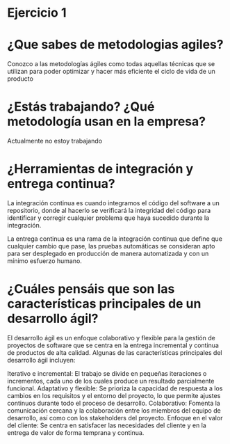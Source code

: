 # Ejercicio 1

# ¿Que sabes de metodologias agiles?

Conozco a las metodologías ágiles como todas aquellas técnicas que se utilizan para poder optimizar y hacer más eficiente el ciclo de vida de un producto

# ¿Estás trabajando? ¿Qué metodología usan en la empresa? 

Actualmente no estoy trabajando

# ¿Herramientas de integración y entrega continua? 
La integración continua es cuando integramos el código del software a un repositorio, donde al hacerlo se verificará la integridad del código para identificar y corregir cualquier problema que haya sucedido durante la integración. 

La entrega continua es una rama de la integración continua que define que cualquier cambio que pase, las pruebas automáticas se consideran apto para ser desplegado en producción de manera automatizada y con un mínimo esfuerzo humano.

# ¿Cuáles pensáis que son las características principales de un desarrollo ágil? 

El desarrollo ágil es un enfoque colaborativo y flexible para la gestión de proyectos de software que se centra en la entrega incremental y continua de productos de alta calidad. Algunas de las características principales del desarrollo ágil incluyen:

Iterativo e incremental: El trabajo se divide en pequeñas iteraciones o incrementos, cada uno de los cuales produce un resultado parcialmente funcional.
Adaptativo y flexible: Se prioriza la capacidad de respuesta a los cambios en los requisitos y el entorno del proyecto, lo que permite ajustes continuos durante todo el proceso de desarrollo.
Colaborativo: Fomenta la comunicación cercana y la colaboración entre los miembros del equipo de desarrollo, así como con los stakeholders del proyecto.
Enfoque en el valor del cliente: Se centra en satisfacer las necesidades del cliente y en la entrega de valor de forma temprana y continua.